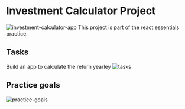 # Investment Calculator Project
![investment-calculator-app](/public/investment-calculator-app.png)
This project is part of the react essentials practice.

## Tasks
Build an app to calculate the return yearley
![tasks](/public/tasks.png)

## Practice goals
![practice-goals](/public/goals.png)